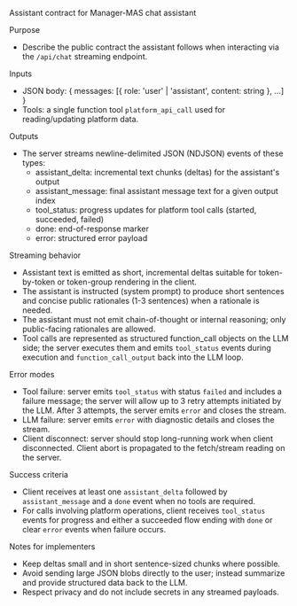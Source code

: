 Assistant contract for Manager-MAS chat assistant

Purpose
- Describe the public contract the assistant follows when interacting via the `/api/chat` streaming endpoint.

Inputs
- JSON body: { messages: [{ role: 'user' | 'assistant', content: string }, ...] }
- Tools: a single function tool `platform_api_call` used for reading/updating platform data.

Outputs
- The server streams newline-delimited JSON (NDJSON) events of these types:
  - assistant_delta: incremental text chunks (deltas) for the assistant's output
  - assistant_message: final assistant message text for a given output index
  - tool_status: progress updates for platform tool calls (started, succeeded, failed)
  - done: end-of-response marker
  - error: structured error payload

Streaming behavior
- Assistant text is emitted as short, incremental deltas suitable for token-by-token or token-group rendering in the client.
- The assistant is instructed (system prompt) to produce short sentences and concise public rationales (1-3 sentences) when a rationale is needed.
- The assistant must not emit chain-of-thought or internal reasoning; only public-facing rationales are allowed.
- Tool calls are represented as structured function_call objects on the LLM side; the server executes them and emits `tool_status` events during execution and `function_call_output` back into the LLM loop.

Error modes
- Tool failure: server emits `tool_status` with status `failed` and includes a failure message; the server will allow up to 3 retry attempts initiated by the LLM. After 3 attempts, the server emits `error` and closes the stream.
- LLM failure: server emits `error` with diagnostic details and closes the stream.
- Client disconnect: server should stop long-running work when client disconnected. Client abort is propagated to the fetch/stream reading on the server.

Success criteria
- Client receives at least one `assistant_delta` followed by `assistant_message` and a `done` event when no tools are required.
- For calls involving platform operations, client receives `tool_status` events for progress and either a succeeded flow ending with `done` or clear `error` events when failure occurs.

Notes for implementers
- Keep deltas small and in short sentence-sized chunks where possible.
- Avoid sending large JSON blobs directly to the user; instead summarize and provide structured data back to the LLM.
- Respect privacy and do not include secrets in any streamed payloads.
